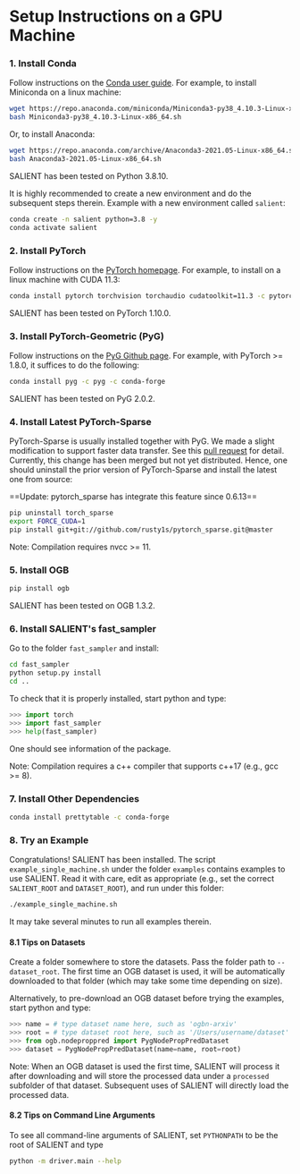 # Setup Instructions on a GPU Machine

### 1. Install Conda

Follow instructions on the [Conda user guide](https://docs.conda.io/projects/conda/en/latest/user-guide/install/index.html). For example, to install Miniconda on a linux machine:

```bash
wget https://repo.anaconda.com/miniconda/Miniconda3-py38_4.10.3-Linux-x86_64.sh
bash Miniconda3-py38_4.10.3-Linux-x86_64.sh
```

Or, to install Anaconda:

```bash
wget https://repo.anaconda.com/archive/Anaconda3-2021.05-Linux-x86_64.sh
bash Anaconda3-2021.05-Linux-x86_64.sh
```

SALIENT has been tested on Python 3.8.10.

It is highly recommended to create a new environment and do the subsequent steps therein. Example with a new environment called `salient`:

```bash
conda create -n salient python=3.8 -y
conda activate salient
```

### 2. Install PyTorch

Follow instructions on the [PyTorch homepage](https://pytorch.org). For example, to install on a linux machine with CUDA 11.3:

```bash
conda install pytorch torchvision torchaudio cudatoolkit=11.3 -c pytorch
```

SALIENT has been tested on PyTorch 1.10.0.

### 3. Install PyTorch-Geometric (PyG)

Follow instructions on the [PyG Github page](https://github.com/pyg-team/pytorch_geometric). For example, with PyTorch >= 1.8.0, it suffices to do the following:

```bash
conda install pyg -c pyg -c conda-forge
```

SALIENT has been tested on PyG 2.0.2.

### 4. Install Latest PyTorch-Sparse

PyTorch-Sparse is usually installed together with PyG. We made a slight modification to support faster data transfer. See this [pull request](https://github.com/rusty1s/pytorch_sparse/pull/195) for detail. Currently, this change has been merged but not yet distributed. Hence, one should uninstall the prior version of PyTorch-Sparse and install the latest one from source:

==Update: pytorch_sparse has integrate this feature since 0.6.13==

```bash
pip uninstall torch_sparse
export FORCE_CUDA=1
pip install git+git://github.com/rusty1s/pytorch_sparse.git@master
```

Note: Compilation requires nvcc >= 11.

### 5. Install OGB

```bash
pip install ogb
```

SALIENT has been tested on OGB 1.3.2.

### 6. Install SALIENT's fast_sampler

Go to the folder `fast_sampler` and install:

```bash
cd fast_sampler
python setup.py install
cd ..
```

To check that it is properly installed, start python and type:

```python
>>> import torch
>>> import fast_sampler
>>> help(fast_sampler)
```

One should see information of the package.

Note: Compilation requires a c++ compiler that supports c++17 (e.g., gcc >= 8).

### 7. Install Other Dependencies

```bash
conda install prettytable -c conda-forge
```

### 8. Try an Example

Congratulations! SALIENT has been installed. The script `example_single_machine.sh` under the folder `examples` contains examples to use SALIENT. Read it with care, edit as appropriate (e.g., set the correct `SALIENT_ROOT` and `DATASET_ROOT`), and run under this folder:

```bash
./example_single_machine.sh
```

It may take several minutes to run all examples therein.

#### 8.1 Tips on Datasets

Create a folder somewhere to store the datasets. Pass the folder path to `--dataset_root`. The first time an OGB dataset is used, it will be automatically downloaded to that folder (which may take some time depending on size).

Alternatively, to pre-download an OGB dataset before trying the examples, start python and type:

```python
>>> name = # type dataset name here, such as 'ogbn-arxiv'
>>> root = # type dataset root here, such as '/Users/username/dataset'
>>> from ogb.nodeproppred import PygNodePropPredDataset
>>> dataset = PygNodePropPredDataset(name=name, root=root)
```

Note: When an OGB dataset is used the first time, SALIENT will process it after downloading and will store the processed data under a `processed` subfolder of that dataset. Subsequent uses of SALIENT will directly load the processed data.

#### 8.2 Tips on Command Line Arguments

To see all command-line arguments of SALIENT, set `PYTHONPATH` to be the root of SALIENT and type

```bash
python -m driver.main --help
```
